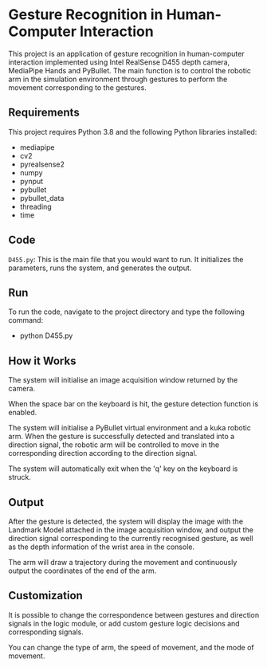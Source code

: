 # Gesture Recognition in Human-Computer Interaction

This project is an application of gesture recognition in human-computer interaction implemented using Intel RealSense D455 depth camera, MediaPipe Hands and PyBullet. The main function is to control the robotic arm in the simulation environment through gestures to perform the movement corresponding to the gestures.

## Requirements
This project requires Python 3.8 and the following Python libraries installed:
- mediapipe
- cv2
- pyrealsense2
- numpy
- pynput
- pybullet
- pybullet_data
- threading
- time

## Code
`D455.py`: This is the main file that you would want to run. It initializes the parameters, runs the system, and generates the output.

## Run
To run the code, navigate to the project directory and type the following command:
- python D455.py

## How it Works
The system will initialise an image acquisition window returned by the camera.

When the space bar on the keyboard is hit, the gesture detection function is enabled.

The system will initialise a PyBullet virtual environment and a kuka robotic arm. When the gesture is successfully detected and translated into a direction signal, the robotic arm will be controlled to move in the corresponding direction according to the direction signal.

The system will automatically exit when the 'q' key on the keyboard is struck.

## Output
After the gesture is detected, the system will display the image with the Landmark Model attached in the image acquisition window, and output the direction signal corresponding to the currently recognised gesture, as well as the depth information of the wrist area in the console.

The arm will draw a trajectory during the movement and continuously output the coordinates of the end of the arm.

## Customization
It is possible to change the correspondence between gestures and direction signals in the logic module, or add custom gesture logic decisions and corresponding signals.

You can change the type of arm, the speed of movement, and the mode of movement.
